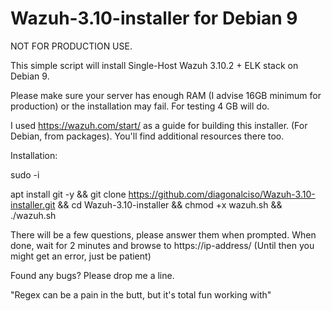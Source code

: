 # Wazuh-3.10-installer for Debian 9 #

NOT FOR PRODUCTION USE.

This simple script will install Single-Host Wazuh 3.10.2 + ELK stack on Debian 9.

Please make sure your server has enough RAM (I advise 16GB minimum for production) or the installation may fail. For testing 4 GB will do.

I used https://wazuh.com/start/ as a guide for building this installer. (For Debian, from packages).
You'll find additional resources there too.

Installation:

sudo -i

apt install git -y && git clone https://github.com/diagonalciso/Wazuh-3.10-installer.git && cd Wazuh-3.10-installer
 && chmod +x wazuh.sh && ./wazuh.sh

There will be a few questions, please answer them when prompted. 
When done, wait for 2 minutes and browse to https://ip-address/ (Until then you might get an error, just be patient)

Found any bugs? Please drop me a line.

"Regex can be a pain in the butt, but it's total fun working with"
